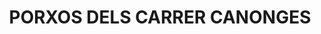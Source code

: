 ---
layout: patrimoni-details
title:  "PORXOS DELS CARRER CANONGES"
alt_title: "Escoberts"
class: "Conjunt"
area: null
protection: null
addition_date: null
cat_code: null
cbp_code: "BCIL CH32"
image: "Porxos_Canonges.jpg"
card: null
collections: ["patrimoni-arquitectonic", "bcil-previstos-cbp"]
coordinates:
  - group1:
      - [1.46122299818415, 42.357768018356047]
      - [1.461264880405818, 42.357773031075723]
      - [1.461290279646711, 42.357654320842769]
      - [1.461294568210793, 42.357601528587864]
      - [1.461311899030858, 42.357506075227406]
      - [1.4613207001246, 42.357452787227643]
      - [1.461275791641109, 42.357448846534275]
      - [1.46122299818415, 42.357768018356047]
  - group2:
      - [1.461421151930136, 42.35729331734801]
      - [1.461472941464541, 42.357084881872844]
      - [1.461427310542472, 42.357079818915167]
      - [1.461416972741042, 42.357165352510137]
      - [1.461382153551698, 42.35728924740404]
      - [1.461421151930136, 42.35729331734801]
  - group3:
      - [1.461293773833406, 42.357326698849043]
      - [1.461344572312688, 42.357335169106257]
      - [1.461382260027338, 42.357143190345951]
      - [1.46139340197706, 42.357055442291596]
      - [1.46142732314264, 42.356833371996579]
      - [1.46137150871266, 42.35683067574724]
      - [1.461345926968244, 42.357018366497186]
      - [1.461300187542115, 42.357017752544266]
      - [1.461297578444115, 42.357032459842102]
      - [1.461342425567924, 42.357038903115587]
      - [1.461293773833406, 42.357326698849043]
  - group4:
      - [1.461452505624411, 42.356969450600538]
      - [1.461497495192636, 42.356970054428494]
      - [1.461522669411099, 42.356799047592055]
      - [1.461518109072221, 42.356740017104642]
      - [1.461474483626444, 42.356744994733681]
      - [1.461479179612523, 42.356798463903424]
      - [1.461452505624411, 42.356969450600538]
  - group5:
      - [1.461377692046547, 42.356777074443158]
      - [1.461415101821591, 42.356780914448095]
      - [1.461434203225585, 42.356674358540232]
      - [1.461395239589264, 42.356672722941397]
      - [1.461377692046547, 42.356777074443158]
  - group6:
      - [1.461398808795703, 42.356649405660185]
      - [1.461450943564662, 42.356664569573518]
      - [1.461472087258946, 42.356535788507792]
      - [1.461424098717202, 42.356535144418686]
      - [1.461398808795703, 42.356649405660185]
  - group7:
      - [1.461477577303244, 42.356618196664876]
      - [1.461525484499627, 42.356622177524017]
      - [1.461537365962506, 42.356565592956819]
      - [1.461550584227737, 42.356515702096985]
      - [1.461493760672895, 42.35650826369541]
      - [1.461483487375077, 42.356560419330343]
      - [1.461477577303244, 42.356618196664876]
  - group8:
      - [1.461559052157862, 42.356414566592548]
      - [1.461589383295564, 42.356278120404632]
      - [1.461538504219615, 42.35627298705932]
      - [1.461526975592257, 42.356315112200164]
      - [1.461521255544784, 42.356365103693399]
      - [1.46151109084303, 42.35641281027749]
      - [1.461559052157862, 42.356414566592548]
  - group9:
      - [1.461537954344759, 42.356234037697106]
      - [1.461593386564329, 42.356237006891774]
      - [1.461599774952385, 42.356190362247354]
      - [1.461544329205447, 42.356187949188346]
      - [1.461537954344759, 42.356234037697106]
  - group10:
      - [1.461553336989933, 42.35615691649398]
      - [1.461601243842391, 42.356160897316151]
      - [1.46160543703663, 42.356111997954251]
      - [1.461606522423116, 42.356067507396439]
      - [1.461573210467504, 42.355895715604035]
      - [1.461538474830312, 42.355905263078597]
      - [1.461559979594583, 42.356069108023348]
      - [1.461557448814311, 42.356111353926124]
      - [1.461553336989933, 42.35615691649398]
---